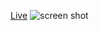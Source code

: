 [Live](https://react-leaderboard.herokuapp.com/)
![screen shot](https://user-images.githubusercontent.com/16447358/33643955-e174160c-d9f6-11e7-8a06-c7f386c1ef50.png)
